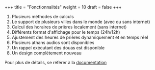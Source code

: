 +++
title = "Fonctionnalités"
weight = 10
draft = false
+++

1. Plusieurs méthodes de calculs
2. Le support de plusieurs villes dans le monde (avec ou sans internet)
3. Calcul des horaires de prières localement (sans internet)
4. Différents format d'affichage pour le temps (24h/12h)
5. Ajustement des heures de prières dynamiquement et en temps réel
6. Plusieurs athans audios sont disponibles
7. Un rappel exécutant des douas est disponible
8. Un design complètement nouveau

Pour plus de détails, se référer à la [documentation](https://quantumprayertimes.github.io/documentation/getting-started/what-is-quantumpt/)